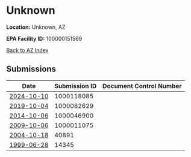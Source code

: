 # Unknown

**Location:** Unknown, AZ

**EPA Facility ID:** 100000151569

[Back to AZ Index](../../index.md)

## Submissions

| Date | Submission ID | Document Control Number |
|------|--------------|-------------------------|
| [2024-10-10](submissions/1000118085.md) | 1000118085 |  |
| [2019-10-04](submissions/1000082629.md) | 1000082629 |  |
| [2014-10-06](submissions/1000046900.md) | 1000046900 |  |
| [2009-10-06](submissions/1000011075.md) | 1000011075 |  |
| [2004-10-18](submissions/40891.md) | 40891 |  |
| [1999-06-28](submissions/14345.md) | 14345 |  |

